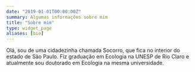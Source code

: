 ```yaml
---
date: "2019-01-01T00:00:00Z"
summary: Algumas informações sobre mim
title: "Sobre mim"
type: widget_page
aliases: [bio]
---
```


Olá, sou de uma cidadezinha chamada Socorro, que fica no interior do estado de São Paulo. Fiz graduação em Ecologia na UNESP de Rio Claro e atualmente sou doutorado em Ecologia na mesma universidade.





  